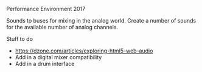 Performance Environment 2017

Sounds to buses for mixing in the analog world. 
Create a number of sounds for the available number of analog channels. 



Stuff to do
- https://dzone.com/articles/exploring-html5-web-audio
- Add in a digital mixer compatibility
- Add in a drum interface
